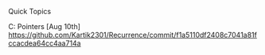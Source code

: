 Quick Topics

C: Pointers [Aug 10th]
https://github.com/Kartik2301/Recurrence/commit/f1a5110df2408c7041a81fccacdea64cc4aa714a


